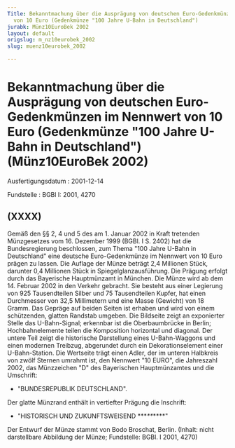 ```yaml
---
Title: Bekanntmachung über die Ausprägung von deutschen Euro-Gedenkmünzen im Nennwert
  von 10 Euro (Gedenkmünze "100 Jahre U-Bahn in Deutschland")
jurabk: Münz10EuroBek 2002
layout: default
origslug: m_nz10eurobek_2002
slug: muenz10eurobek_2002

---
```


# Bekanntmachung über die Ausprägung von deutschen Euro-Gedenkmünzen im Nennwert von 10 Euro (Gedenkmünze "100 Jahre U-Bahn in Deutschland") (Münz10EuroBek 2002)

Ausfertigungsdatum
:   2001-12-14

Fundstelle
:   BGBl I: 2001, 4270



## (XXXX)

Gemäß den §§ 2, 4 und 5 des am 1. Januar 2002 in Kraft tretenden Münzgesetzes vom 16. Dezember 1999 (BGBl. I S. 2402) hat die Bundesregierung beschlossen, zum Thema "100 Jahre U-Bahn in Deutschland" eine deutsche Euro-Gedenkmünze im Nennwert von 10 Euro prägen zu lassen.
Die Auflage der Münze beträgt 2,4 Millionen Stück, darunter 0,4 Millionen Stück in Spiegelglanzausführung. Die Prägung erfolgt durch das Bayerische Hauptmünzamt in München.
Die Münze wird ab dem 14. Februar 2002 in den Verkehr gebracht. Sie besteht aus einer Legierung von 925 Tausendteilen Silber und 75 Tausendteilen Kupfer, hat einen Durchmesser von 32,5 Millimetern und eine Masse (Gewicht) von 18 Gramm. Das Gepräge auf beiden Seiten ist erhaben und wird von einem schützenden, glatten Randstab umgeben.
Die Bildseite zeigt an exponierter Stelle das U-Bahn-Signal; erkennbar ist die Oberbaumbrücke in Berlin; Hochbahnelemente teilen die Komposition horizontal und diagonal. Der untere Teil zeigt die historische Darstellung eines U-Bahn-Waggons und einen modernen Treibzug, abgerundet durch ein Dekorationselement einer U-Bahn-Station.
Die Wertseite trägt einen Adler, der im unteren Halbkreis von zwölf Sternen umrahmt ist, den Nennwert "10 EURO", die Jahreszahl 2002, das Münzzeichen "D" des Bayerischen Hauptmünzamtes und die Umschrift:

*   "BUNDESREPUBLIK DEUTSCHLAND".



Der glatte Münzrand enthält in vertiefter Prägung die Inschrift:

*   "HISTORISCH UND ZUKUNFTSWEISEND
    \*\*\**\*\**\*\**\*"




Der Entwurf der Münze stammt von Bodo Broschat, Berlin.
(Inhalt: nicht darstellbare Abbildung der Münze;
Fundstelle: BGBl. I 2001, 4270)

